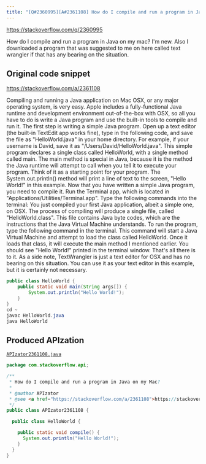 ```yaml
---
title: "[Q#2360995][A#2361108] How do I compile and run a program in Java on my Mac?"
---
```


https://stackoverflow.com/q/2360995

How do I compile and run a program in Java on my mac?
I'm new.
Also I downloaded a program that was suggested to me on here called text wrangler if that has any bearing on the situation.



## Original code snippet

https://stackoverflow.com/a/2361108

Compiling and running a Java application on Mac OSX, or any major operating system, is very easy. Apple includes a fully-functional Java runtime and development environment out-of-the-box with OSX, so all you have to do is write a Java program and use the built-in tools to compile and run it.
The first step is writing a simple Java program. Open up a text editor (the built-in TextEdit app works fine), type in the following code, and save the file as "HelloWorld.java" in your home directory.
For example, if your username is David, save it as "/Users/David/HelloWorld.java". This simple program declares a single class called HelloWorld, with a single method called main. The main method is special in Java, because it is the method the Java runtime will attempt to call when you tell it to execute your program. Think of it as a starting point for your program. The System.out.println() method will print a line of text to the screen, "Hello World!" in this example.
Now that you have written a simple Java program, you need to compile it. Run the Terminal app, which is located in "Applications/Utilities/Terminal.app". Type the following commands into the terminal:
You just compiled your first Java application, albeit a simple one, on OSX. The process of compiling will produce a single file, called "HelloWorld.class". This file contains Java byte codes, which are the instructions that the Java Virtual Machine understands.
To run the program, type the following command in the terminal.
This command will start a Java Virtual Machine and attempt to load the class called HelloWorld. Once it loads that class, it will execute the main method I mentioned earlier. You should see "Hello World!" printed in the terminal window. That's all there is to it.
As a side note, TextWrangler is just a text editor for OSX and has no bearing on this situation. You can use it as your text editor in this example, but it is certainly not necessary.

```java
public class HelloWorld {
    public static void main(String args[]) {
        System.out.println("Hello World!");
    }
}
cd ~
javac HelloWorld.java
java HelloWorld
```

## Produced APIzation

[`APIzator2361108.java`](/data/search/java/APIzator2361108.java)

```java
package com.stackoverflow.api;

/**
 * How do I compile and run a program in Java on my Mac?
 *
 * @author APIzator
 * @see <a href="https://stackoverflow.com/a/2361108">https://stackoverflow.com/a/2361108</a>
 */
public class APIzator2361108 {

  public class HelloWorld {

    public static void compile() {
      System.out.println("Hello World!");
    }
  }
}
```